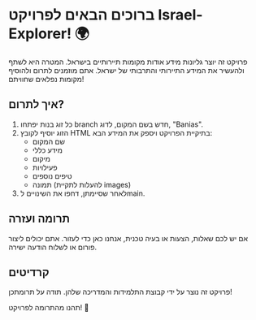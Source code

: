 

<body>
    <h1>ברוכים הבאים לפרויקט Israel-Explorer! 🌍</h1>
<main>
    <div>
    <p>פרויקט זה יוצר גליונות מידע אודות מקומות תיירותיים בישראל. המטרה היא לשתף ולהעשיר את המידע התיירותי והתרבותי של ישראל. אתם מוזמנים לתרום ולהוסיף מקומות נפלאים שחוויתם!</p>
</div>
    <div>
    <h2>איך לתרום?</h2>
    <ol>
        <li>כל זוג בנות יפתחו branch חדש בשם המקום, לדוג, "Banias".</li>
        <li>הזוג יוסיף לקובץ HTML בתיקיית הפרויקט ויספק את המידע הבא:
            <ul>
                <li>שם המקום</li>
                <li>מידע כללי</li>
                <li>מיקום</li>
                <li>פעילויות</li>
                <li>טיפים נוספים</li>
                <li>תמונה (להעלות לתקיית images)</li>
            </ul>
        </li>
        <li>לאחר שסיימתן, דחפו את השינויים לmain.</li>
    </ol>
</div>
    <div>
    <h2>תרומה ועזרה</h2>
    <p>אם יש לכם שאלות, הצעות או בעיה טכנית, אנחנו כאן כדי לעזור. אתם יכולים ליצור פורום או לשלוח הודעה ישירה.</p>
</div>
    <div>
    <h2>קרדיטים</h2>
    <p>פרויקט זה נוצר על ידי קבוצת התלמידות והמדריכה שלהן. תודה על תרומתכן!</p>
</div>
    <p>תהנו מהתרומה לפרויקט! 🚀</p>
    </main>
</body>

